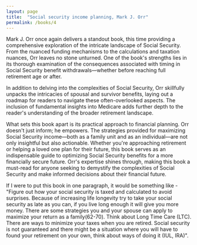 ```yaml
---
layout: page
title:  "Social security income planning, Mark J. Orr"
permalink: /books/4
---
```

Mark J. Orr once again delivers a standout book, this time providing a comprehensive exploration
of the intricate landscape of Social Security. From the nuanced funding mechanisms to the calculations
and taxation nuances, Orr leaves no stone unturned. One of the book's strengths lies in its thorough
examination of the consequences associated with timing in Social Security benefit withdrawals—whether
before reaching full retirement age or after.

In addition to delving into the complexities of Social Security, Orr skillfully unpacks the intricacies
of spousal and survivor benefits, laying out a roadmap for readers to navigate these often-overlooked aspects.
The inclusion of fundamental insights into Medicare adds further depth to the reader's understanding of
the broader retirement landscape.

What sets this book apart is its practical approach to financial planning. Orr doesn't just inform;
he empowers. The strategies provided for maximizing Social Security income—both as a family unit and
as an individual—are not only insightful but also actionable. Whether you're approaching retirement or
helping a loved one plan for their future, this book serves as an indispensable guide to optimizing
Social Security benefits for a more financially secure future. Orr's expertise shines through, making 
this book a must-read for anyone seeking to demystify the complexities of Social Security and make
informed decisions about their financial future.

If I were to put this book in one paragraph, it would be something like - "Figure out how your social security
is taxed and calculated to avoid surprises. Because of increasing life longevity try to take your social security
as late as you can, if you live long enough it will give you more money. There are some strategies you and your
spouse can apply to maximize your return as a family(62-70). Think about Long Time Care (LTC). There are ways to minimize
your taxes when you are retired. Social security is not guaranteed and there might be a situation where you will
have to found your retirement on your own, think about ways of doing it (IUL, IRA)".